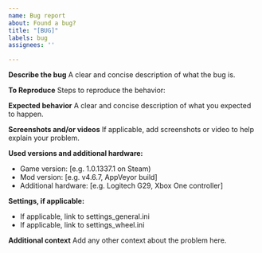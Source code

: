```yaml
---
name: Bug report
about: Found a bug?
title: "[BUG]"
labels: bug
assignees: ''

---
```


**Describe the bug**
A clear and concise description of what the bug is.

**To Reproduce**
Steps to reproduce the behavior:

**Expected behavior**
A clear and concise description of what you expected to happen.

**Screenshots and/or videos**
If applicable, add screenshots or video to help explain your problem.

**Used versions and additional hardware:**
 - Game version: [e.g. 1.0.1337.1 on Steam)
 - Mod version: [e.g. v4.6.7, AppVeyor build]
 - Additional hardware: [e.g. Logitech G29, Xbox One controller]

**Settings, if applicable:**
 - If applicable, link to settings_general.ini
 - If applicable, link to settings_wheel.ini

**Additional context**
Add any other context about the problem here.
